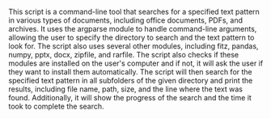 This script is a command-line tool that searches for a specified text pattern in various types of documents, including office documents, PDFs, and archives. It uses the argparse module to handle command-line arguments, allowing the user to specify the directory to search and the text pattern to look for. The script also uses several other modules, including fitz, pandas, numpy, pptx, docx, zipfile, and rarfile. The script also checks if these modules are installed on the user's computer and if not, it will ask the user if they want to install them automatically. The script will then search for the specified text pattern in all subfolders of the given directory and print the results, including file name, path, size, and the line where the text was found. Additionally, it will show the progress of the search and the time it took to complete the search.
